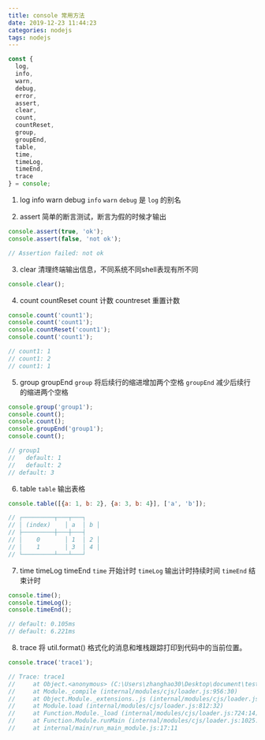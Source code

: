 ```yaml
---
title: console 常用方法
date: 2019-12-23 11:44:23
categories: nodejs
tags: nodejs
---
```


```js
const {
  log,
  info,
  warn,
  debug,
  error,
  assert,
  clear,
  count,
  countReset,
  group,
  groupEnd,
  table,
  time,
  timeLog,
  timeEnd,
  trace
} = console;
```

<!-- more -->

1. log info warn debug
`info` `warn` `debug` 是 `log` 的别名

2. assert
简单的断言测试，断言为假的时候才输出
```js
console.assert(true, 'ok');
console.assert(false, 'not ok');

// Assertion failed: not ok
```

3. clear
清理终端输出信息，不同系统不同shell表现有所不同
```js
console.clear();
```
4. count countReset
count 计数
countreset 重置计数
```js
console.count('count1');
console.count('count1');
console.countReset('count1');
console.count('count1');

// count1: 1
// count1: 2
// count1: 1
```

5. group groupEnd
`group` 将后续行的缩进增加两个空格
`groupEnd` 减少后续行的缩进两个空格
```js
console.group('group1');
console.count();
console.count();
console.groupEnd('group1');
console.count();

// group1
//   default: 1
//   default: 2
// default: 3
```
6. table
`table` 输出表格
```js
console.table([{a: 1, b: 2}, {a: 3, b: 4}], ['a', 'b']);

// ┌─────────┬───┬───┐
// │ (index)    │ a  │ b │
// ├─────────┼───┼───┤
// │    0       │ 1  │ 2 │
// │    1       │ 3  │ 4 │
// └─────────┴───┴───┘
```
7. time timeLog timeEnd
`time` 开始计时
`timeLog` 输出计时持续时间
`timeEnd` 结束计时
```js
console.time();
console.timeLog();
console.timeEnd();

// default: 0.105ms
// default: 6.221ms
```
8. trace
将 util.format() 格式化的消息和堆栈跟踪打印到代码中的当前位置。
```js
console.trace('trace1');

// Trace: trace1
//     at Object.<anonymous> (C:\Users\zhanghao30\Desktop\document\test.js:16:9)
//     at Module._compile (internal/modules/cjs/loader.js:956:30)
//     at Object.Module._extensions..js (internal/modules/cjs/loader.js:973:10)
//     at Module.load (internal/modules/cjs/loader.js:812:32)
//     at Function.Module._load (internal/modules/cjs/loader.js:724:14)
//     at Function.Module.runMain (internal/modules/cjs/loader.js:1025:10)
//     at internal/main/run_main_module.js:17:11
```